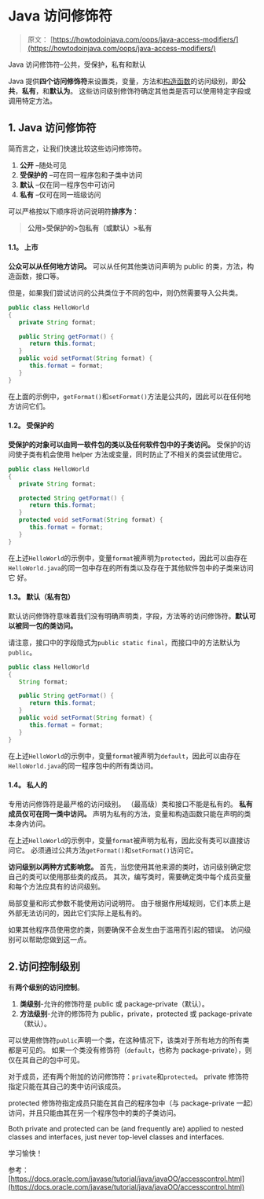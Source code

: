 # Java 访问修饰符

> 原文： [https://howtodoinjava.com/oops/java-access-modifiers/](https://howtodoinjava.com/oops/java-access-modifiers/)

Java 访问修饰符–公共，受保护，私有和默认

Java 提供**四个访问修饰符**来设置类，变量，方法和[构造函数](https://howtodoinjava.com/oops/java-constructors/)的访问级别，即**公共**，**私有**，和**默认为**。 这些访问级别修饰符确定其他类是否可以使用特定字段或调用特定方法。

## 1\. Java 访问修饰符

简而言之，让我们快速比较这些访问修饰符。

1.  **公开** –随处可见
2.  **受保护的** –可在同一程序包和子类中访问
3.  **默认** –仅在同一程序包中可访问
4.  **私有** –仅可在同一班级访问

可以严格按以下顺序将访问说明符**排序为**：

> **公用>受保护的>包私有（或默认）>私有**

#### 1.1。 上市

**公众可以从任何地方访问。** 可以从任何其他类访问声明为 public 的类，方法，构造函数，接口等。

但是，如果我们尝试访问的公共类位于不同的包中，则仍然需要导入公共类。

```java
public class HelloWorld 
{
   private String format;

   public String getFormat() {
      return this.format;
   }
   public void setFormat(String format) {
      this.format = format;
   }
}

```

在上面的示例中，`getFormat()`和`setFormat()`方法是公共的，因此可以在任何地方访问它们。

#### 1.2。 受保护的

**受保护的对象可以由同一软件包的类以及任何软件包中的子类访问。** 受保护的访问使子类有机会使用 helper 方法或变量，同时防止了不相关的类尝试使用它。

```java
public class HelloWorld 
{
   private String format;

   protected String getFormat() {
      return this.format;
   }
   protected void setFormat(String format) {
      this.format = format;
   }
}

```

在上述`HelloWorld`的示例中，变量`format`被声明为`protected`，因此可以由存在`HelloWorld.java`的同一包中存在的所有类以及存在于其他软件包中的子类来访问它 好。

#### 1.3。 默认（私有包）

默认访问修饰符意味着我们没有明确声明类，字段，方法等的访问修饰符。**默认可以被同一包的类访问。**

请注意，接口中的字段隐式为`public static final`，而接口中的方法默认为`public`。

```java
public class HelloWorld 
{
   String format;

   public String getFormat() {
      return this.format;
   }
   public void setFormat(String format) {
      this.format = format;
   }
}

```

在上述`HelloWorld`的示例中，变量`format`被声明为`default`，因此可以由存在`HelloWorld.java`的同一程序包中的所有类访问。

#### 1.4。 私人的

专用访问修饰符是最严格的访问级别。 （最高级）类和接口不能是私有的。 **私有成员仅可在同一类中访问。** 声明为私有的方法，变量和构造函数只能在声明的类本身内访问。

在上述`HelloWorld`的示例中，变量`format`被声明为私有，因此没有类可以直接访问它。 必须通过公共方法`getFormat()`和`setFormat()`访问它。

**访问级别以两种方式影响您。** 首先，当您使用其他来源的类时，访问级别确定您自己的类可以使用那些类的成员。 其次，编写类时，需要确定类中每个成员变量和每个方法应具有的访问级别。

局部变量和形式参数不能使用访问说明符。 由于根据作用域规则，它们本质上是外部无法访问的，因此它们实际上是私有的。

如果其他程序员使用您的类，则要确保不会发生由于滥用而引起的错误。 访问级别可以帮助您做到这一点。

## 2.访问控制级别

有**两个级别的访问控制**。

1.  **类级别**-允许的修饰符是 public 或 package-private（默认）。
2.  **方法级别**-允许的修饰符为 public，private，protected 或 package-private（默认）。

可以使用修饰符`public`声明一个类，在这种情况下，该类对于所有地方的所有类都是可见的。 如果一个类没有修饰符（`default`，也称为 package-private），则仅在其自己的包中可见。

对于成员，还有两个附加的访问修饰符：`private`和`protected`。 private 修饰符指定只能在其自己的类中访问该成员。

protected 修饰符指定成员只能在其自己的程序包中（与 package-private 一起）访问，并且只能由其在另一个程序包中的类的子类访问。

Both private and protected can be (and frequently are) applied to nested classes and interfaces, just never top-level classes and interfaces.

学习愉快！

参考： [https://docs.oracle.com/javase/tutorial/java/javaOO/accesscontrol.html](https://docs.oracle.com/javase/tutorial/java/javaOO/accesscontrol.html)